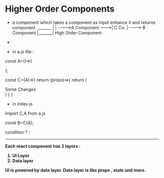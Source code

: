 # Higher Order Components
- a component which takes a component as input enhance it and returns component.
                      _______
                     |       |
---->A Component --->| C Co. |----> B Component
                     |_______|
                     High Order
                     Component

- 

- in a.js file :

const A=()=>{

};

const C=(A)=>{
    return (props)=>{
        return (
        <div>Some Changes</div>
        <A props={..props}>
        )
    }
}

- in index.js

import C,A from a.js

const B=C(A);

  condition ? <B props={pr}> : <A props={pr}>

--------------------------------------------------------------------------------------------------------

Each react component has 2 layers :
1) UI Layer
2) Data layer

UI is powered by data layer.
Data layer is like props , state and more.